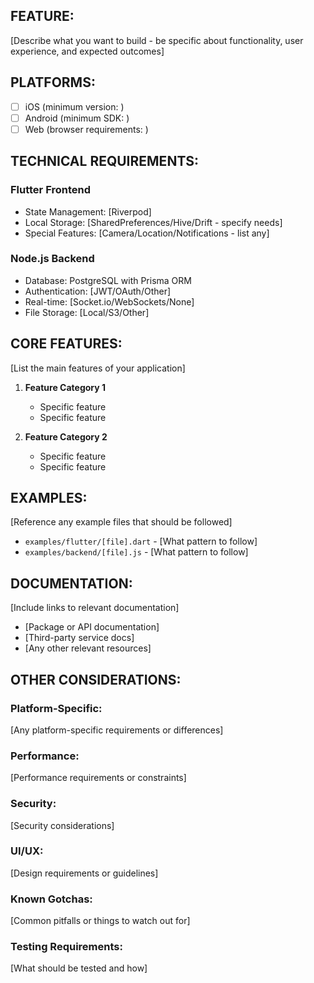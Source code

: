 ## FEATURE:

[Describe what you want to build - be specific about functionality, user experience, and expected outcomes]

## PLATFORMS:

- [ ] iOS (minimum version: )
- [ ] Android (minimum SDK: )
- [ ] Web (browser requirements: )

## TECHNICAL REQUIREMENTS:

### Flutter Frontend
- State Management: [Riverpod]
- Local Storage: [SharedPreferences/Hive/Drift - specify needs]
- Special Features: [Camera/Location/Notifications - list any]

### Node.js Backend
- Database: PostgreSQL with Prisma ORM
- Authentication: [JWT/OAuth/Other]
- Real-time: [Socket.io/WebSockets/None]
- File Storage: [Local/S3/Other]

## CORE FEATURES:

[List the main features of your application]

1. **Feature Category 1**
   - Specific feature
   - Specific feature
   
2. **Feature Category 2**
   - Specific feature
   - Specific feature

## EXAMPLES:

[Reference any example files that should be followed]
- `examples/flutter/[file].dart` - [What pattern to follow]
- `examples/backend/[file].js` - [What pattern to follow]

## DOCUMENTATION:

[Include links to relevant documentation]
- [Package or API documentation]
- [Third-party service docs]
- [Any other relevant resources]

## OTHER CONSIDERATIONS:

### Platform-Specific:
[Any platform-specific requirements or differences]

### Performance:
[Performance requirements or constraints]

### Security:
[Security considerations]

### UI/UX:
[Design requirements or guidelines]

### Known Gotchas:
[Common pitfalls or things to watch out for]

### Testing Requirements:
[What should be tested and how]